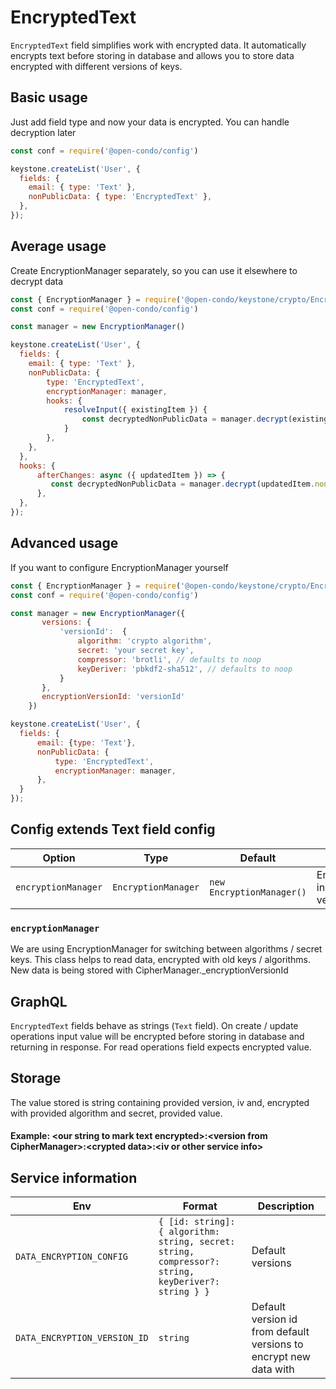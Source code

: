 # EncryptedText

`EncryptedText` field simplifies work with encrypted data. It automatically encrypts text before storing in
database and allows you to store data encrypted with different versions of keys.

## Basic usage
Just add field type and now your data is encrypted. You can handle decryption later

```js
const conf = require('@open-condo/config')

keystone.createList('User', {
  fields: {
    email: { type: 'Text' },
    nonPublicData: { type: 'EncryptedText' },
  },
});
```

## Average usage
Create EncryptionManager separately, so you can use it elsewhere to decrypt data

```js
const { EncryptionManager } = require('@open-condo/keystone/crypto/EncryptionManager');
const conf = require('@open-condo/config')

const manager = new EncryptionManager()

keystone.createList('User', {
  fields: {
    email: { type: 'Text' },
    nonPublicData: { 
        type: 'EncryptedText',
        encryptionManager: manager,
        hooks: {
            resolveInput({ existingItem }) {
                const decryptedNonPublicData = manager.decrypt(existingItem.nonPublicData)
            }
        },
    },
  },
  hooks: {
      afterChanges: async ({ updatedItem }) => {
         const decryptedNonPublicData = manager.decrypt(updatedItem.nonPublicData)
      },   
  }, 
});
```

## Advanced usage
If you want to configure EncryptionManager yourself

```js
const { EncryptionManager } = require('@open-condo/keystone/crypto/EncryptionManager');
const conf = require('@open-condo/config')

const manager = new EncryptionManager({
       versions: { 
           'versionId':  { 
               algorithm: 'crypto algorithm',
               secret: 'your secret key',
               compressor: 'brotli', // defaults to noop
               keyDeriver: 'pbkdf2-sha512', // defaults to noop
           }
       },
       encryptionVersionId: 'versionId'
    })

keystone.createList('User', {
  fields: {
      email: {type: 'Text'},
      nonPublicData: {
          type: 'EncryptedText',
          encryptionManager: manager,
      },
  }
});
```

## Config extends Text field config

| Option              | Type                | Default                   | Description                               |
|---------------------|---------------------|---------------------------|-------------------------------------------|
| `encryptionManager` | `EncryptionManager` | `new EncryptionManager()` | EncryptionManager instance with versions. |

### `encryptionManager`

We are using EncryptionManager for switching between algorithms / secret keys. This class helps to read data, 
encrypted with old keys / algorithms. New data is being stored with CipherManager._encryptionVersionId

## GraphQL

`EncryptedText` fields behave as strings (`Text` field). On create / update operations input value will be
encrypted before storing in database and returning in response. For read operations field expects encrypted value.

## Storage

The value stored is string containing provided version, iv and, encrypted with provided algorithm and secret, provided value.
#### Example: \<our string to mark text encrypted\>:\<version from CipherManager\>:\<crypted data\>:\<iv or other service info\>

## Service information

| Env                          | Format                                                                                              | Description                                                       |
|------------------------------|-----------------------------------------------------------------------------------------------------|-------------------------------------------------------------------|
| `DATA_ENCRYPTION_CONFIG`     | `{ [id: string]: { algorithm: string, secret: string, compressor?: string, keyDeriver?: string } }` | Default versions                                                  |
| `DATA_ENCRYPTION_VERSION_ID` | `string`                                                                                            | Default version id from default versions to encrypt new data with |
